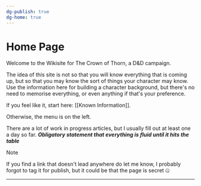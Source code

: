 ```yaml
---
dg-publish: true
dg-home: true
---
```

# Home Page

Welcome to the Wikisite for The Crown of Thorn, a D&D campaign.

The idea of this site is not so that you will know everything that is coming up, but so that you may know the sort of things your character may know. Use the information here for building a character background, but there's no need to memorise everything, or even anything if that's your preference.

If you feel like it, start here: [[Known Information]].

Otherwise, the menu is on the left.

There are a lot of work in progress articles, but I usually fill out at least one a day so far. 
***Obligatory statement that everything is fluid until it hits the table***



>[!note]
>If you find a link that doesn't lead anywhere do let me know, I probably forgot to tag it for publish, but it could be that the page is secret 🤐














---
